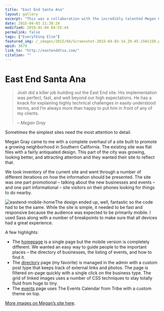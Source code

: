 ```yaml
---
title: "East End Santa Ana"
layout: gallery
excerpt: "This was a collaboration with the incredibly talented Megan Gray. A simple and beautiful design wraps store listings, events, and images. "
date: 2015-04-03 21:38:24
modified: 2019-01-04 04:55:44
permalink: false
tags: ["Everything Else"]
featured_img: /_images/2015/04/Screenshot-2015-04-03-14.29.45-150x150.png
wpid: 3679
link_to: "http://eastenddtsa.com/"
citation: ""
---
```


# East End Santa Ana

> Josh did a killer job building out the East End site. His implementation was perfect, fast, and well beyond our high expectations. He has a knack for explaining highly technical challenges in easily understood terms, and I’m always more than happy to put him in front of any of my clients.
> 
> *– Megan Gray*

Sometimes the simplest sites need the most attention to detail.

Megan Gray came to me with a complete overhaul of a site built to promote a growing neighborhood in Southern California. The existing site was flat files with a fairly antiquated design. This part of the city was growing, looking better, and attracting attention and they wanted their site to reflect that.

We took inventory of the current site and went through a number of different iterations on how the information should be presented. The site was one part promotional – talking about the new businesses and events – and one part informational – site visitors on their phones looking for things to do nearby.

![eastend-mobile-home](/_images/2015/04/eastend-mobile-home-e1459462536752.png)The design ended up, well, fantastic so the code had to be the same. While the site is simple, it needed to be fast and responsive because the audience was expected to be primarily mobile. I used Sass along with a number of breakpoints to make sure that all devices had a great experience.

A few highlights:

- The [homepage](http://eastenddtsa.com/) is a single page but the mobile version is completely different. We wanted an easy way to guide people to the important places – the directory of businesses, the listing of events, and how to find it.
- The [directory](http://eastenddtsa.com/directory/) page (my favorite) is managed in the admin with a custom post type that keeps track of external links and photos. The page is filtered on-page quickly with a single click on the business type. The grid of linked images uses a number of CSS techniques to stay totally fluid from huge to tiny.
- The [events](http://eastenddtsa.com/events/) page uses The Events Calendar from Tribe with a custom theme on top.

[More images on Megan’s site here](http://houseofgrays.com/portfolio/east-end-santa-ana/).